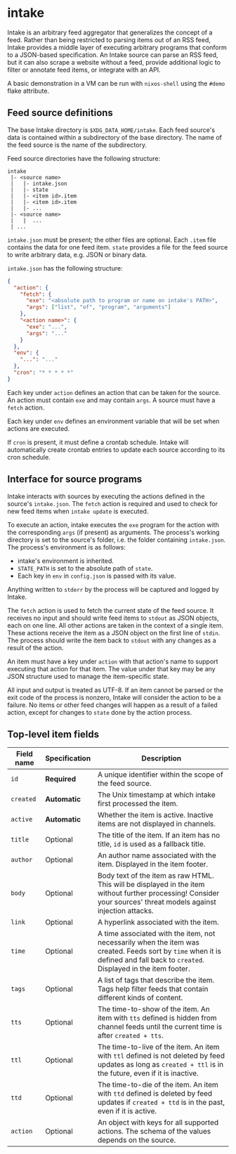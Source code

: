 # intake

Intake is an arbitrary feed aggregator that generalizes the concept of a feed. Rather than being restricted to parsing items out of an RSS feed, Intake provides a middle layer of executing arbitrary programs that conform to a JSON-based specification. An Intake source can parse an RSS feed, but it can also scrape a website without a feed, provide additional logic to filter or annotate feed items, or integrate with an API.

A basic demonstration in a VM can be run with `nixos-shell` using the `#demo` flake attribute.

## Feed source definitions

The base Intake directory is `$XDG_DATA_HOME/intake`. Each feed source's data is contained within a subdirectory of the base directory. The name of the feed source is the name of the subdirectory.

Feed source directories have the following structure:

```
intake
 |- <source name>
 |   |- intake.json
 |   |- state
 |   |- <item id>.item
 |   |- <item id>.item
 |   |- ...
 |- <source name>
 |   |  ...
 | ...
```

`intake.json` must be present; the other files are optional. Each `.item` file contains the data for one feed item. `state` provides a file for the feed source to write arbitrary data, e.g. JSON or binary data.

`intake.json` has the following structure:

```json
{
  "action": {
    "fetch": {
      "exe": "<absolute path to program or name on intake's PATH>",
      "args": ["list", "of", "program", "arguments"]
    },
    "<action name>": {
      "exe": "...",
      "args": "..."
    }
  },
  "env": {
    "...": "..."
  },
  "cron": "* * * * *"
}
```

Each key under `action` defines an action that can be taken for the source. An action must contain `exe` and may contain `args`. A source must have a `fetch` action.

Each key under `env` defines an environment variable that will be set when actions are executed.

If `cron` is present, it must define a crontab schedule. Intake will automatically create crontab entries to update each source according to its cron schedule.

## Interface for source programs

Intake interacts with sources by executing the actions defined in the source's `intake.json`. The `fetch` action is required and used to check for new feed items when `intake update` is executed.

To execute an action, intake executes the `exe` program for the action with the corresponding `args` (if present) as arguments. The process's working directory is set to the source's folder, i.e. the folder containing `intake.json`. The process's environment is as follows:

* intake's environment is inherited.
* `STATE_PATH` is set to the absolute path of `state`.
* Each key in `env` in `config.json` is passed with its value.

Anything written to `stderr` by the process will be captured and logged by Intake.

The `fetch` action is used to fetch the current state of the feed source. It receives no input and should write feed items to `stdout` as JSON objects, each on one line. All other actions are taken in the context of a single item. These actions receive the item as a JSON object on the first line of `stdin`. The process should write the item back to `stdout` with any changes as a result of the action.

An item must have a key under `action` with that action's name to support executing that action for that item. The value under that key may be any JSON structure used to manage the item-specific state.

All input and output is treated as UTF-8. If an item cannot be parsed or the exit code of the process is nonzero, Intake will consider the action to be a failure. No items or other feed changes will happen as a result of a failed action, except for changes to `state` done by the action process.

## Top-level item fields

| Field name | Specification | Description |
| ---------- | ------------- | ----------- |
| `id`       | **Required**  | A unique identifier within the scope of the feed source. |
| `created`  | **Automatic** | The Unix timestamp at which intake first processed the item. |
| `active`   | **Automatic** | Whether the item is active. Inactive items are not displayed in channels. |
| `title`    | Optional      | The title of the item. If an item has no title, `id` is used as a fallback title.
| `author`   | Optional      | An author name associated with the item. Displayed in the item footer.
| `body`     | Optional      | Body text of the item as raw HTML. This will be displayed in the item without further processing! Consider your sources' threat models against injection attacks.
| `link`     | Optional      | A hyperlink associated with the item.
| `time`     | Optional      | A time associated with the item, not necessarily when the item was created. Feeds sort by `time` when it is defined and fall back to `created`. Displayed in the item footer.
| `tags`     | Optional      | A list of tags that describe the item. Tags help filter feeds that contain different kinds of content.
| `tts`      | Optional      | The time-to-show of the item. An item with `tts` defined is hidden from channel feeds until the current time is after `created + tts`.
| `ttl`      | Optional      | The time-to-live of the item. An item with `ttl` defined is not deleted by feed updates as long as `created + ttl` is in the future, even if it is inactive.
| `ttd`      | Optional      | The time-to-die of the item. An item with `ttd` defined is deleted by feed updates if `created + ttd` is in the past, even if it is active.
| `action`   | Optional      | An object with keys for all supported actions. The schema of the values depends on the source.
